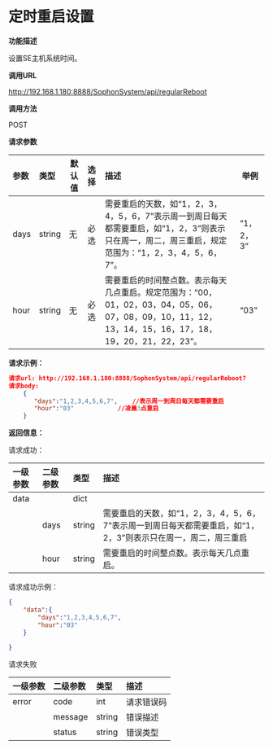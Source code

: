 # 定时重启设置 #

**功能描述**

设置SE主机系统时间。

**调用URL**

http://192.168.1.180:8888/SophonSystem/api/regularReboot

**调用方法**

POST

**请求参数**

| 参数 | 类型   | 默认值 | 选择 | 描述                                                         | 举例      |
| :--- | :----- | ------ | :--- | :----------------------------------------------------------- | --------- |
| days | string | 无     | 必选 | 需要重启的天数，如“1，2，3，4，5，6，7”表示周一到周日每天都需要重启，如“1，2，3”则表示只在周一，周二，周三重启，规定范围为：“1，2，3，4，5，6，7”。 | “1，2，3” |
| hour | string | 无     | 必选 | 需要重启的时间整点数。表示每天几点重启。规定范围为：“00，01，02，03，04，05，06，07，08，09，10，11，12，13，14，15，16，17，18，19，20，21，22，23”。 | “03”      |

**请求示例：**

```json
请求url: http://192.168.1.180:8888/SophonSystem/api/regularReboot?
请求body:
	{
       "days":"1,2,3,4,5,6,7",    //表示周一到周日每天都需要重启
       "hour":"03"            //凌晨3点重启
    }
```

**返回信息：**

请求成功：

| 一级参数 | 二级参数 | 类型   | 描述                                                         |
| :------- | :------- | :----- | :----------------------------------------------------------- |
| data     |          | dict   |                                                              |
|          | days     | string | 需要重启的天数，如“1，2，3，4，5，6，7”表示周一到周日每天都需要重启，如“1，2，3”则表示只在周一，周二，周三重启 |
|          | hour     | string | 需要重启的时间整点数。表示每天几点重启。                     |

请求成功示例：

```json
{
    "data":{
        "days":"1,2,3,4,5,6,7",
       	"hour":"03"
    }
    	
}
```

请求失败

| 一级参数 | 二级参数 | 类型   | 描述       |
| :------- | :------- | :----- | :--------- |
| error    | code     | int    | 请求错误码 |
|          | message  | string | 错误描述   |
|          | status   | string | 错误类型   |

​    
